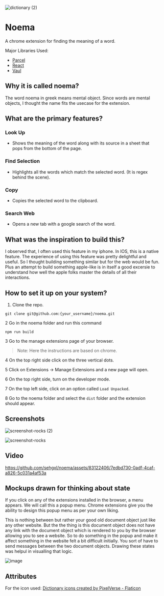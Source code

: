 
![dictionary (2)](https://github.com/sehgxl/noema/assets/83122406/2abce641-aab3-4fbe-9ab9-713943511176)


# Noema 
A chrome extension for finding the meaning of a word.

Major Libraries Used:
- [Parcel](https://parceljs.org/)
- [React](https://react.dev/)
- [Vaul](https://vaul.emilkowal.ski/)
  
## Why it is called noema?
The word noema in greek means mental object. Since words are mental objects, I thought the name fits the usecase for the extension.

## What are the primary features?

### Look Up
- Shows the meaning of the word along with its source in a sheet that pops from the bottom of the page.

### Find Selection
- Highlights all the words which match the selected word. (It is regex behind the scene).

### Copy
- Copies the selected word to the clipboard.

### Search Web
- Opens a new tab with a google search of the word.

## What was the inspiration to build this?
I observed that, I often used this feature in my iphone. In IOS, this is a native feature. The experience of using this feature was pretty delightful and useful. So I thought building something similar but for the web would be fun. Plus an attempt to build something apple-like is in itself a good excersie to understand how well the apple folks master the details of all their interactions.

## How to set it up on your system?
1. Clone the repo.
```
git clone git@github.com:{your_username}/noema.git
```
2 Go in the noema folder and run this command 
```
npm run build
```

3 Go to the manage extensions page of your browser.

> Note: Here the instructions are based on chrome. 

4 On the top right side click on the three vertical dots.

5 Click on Extensions -> Manage Extensions and a new page will open.

6 On the top right side, turn on the developer mode.

7 On the top left side, click on an option called `Load Unpacked`.

8 Go to the noema folder and select the `dist` folder and the extension should appear.

## Screenshots
![screenshot-rocks (2)](https://github.com/sehgxl/noema/assets/83122406/2295df08-daa3-459a-b29d-0d29ec7dbd72)

![screenshot-rocks](https://github.com/sehgxl/noema/assets/83122406/ce1fc9fa-175d-4129-83ec-7762f6e65b90)

## Video 

https://github.com/sehgxl/noema/assets/83122406/7edbd730-0adf-4caf-a826-5c031a4af53a

## Mockups drawn for thinking about state
If you click on any of the extensions installed in the browser, a menu appears. We will call this a popup menu. Chrome extensions give you the ability to design this popup menu as per your own liking. 

This is nothing between but rather your good old document object just like any other website. But the the thing is this document object does not have any link with the document object which is rendered to you by the browser allowing you to see a website. So to do something in the popup and make it affect something in the website felt a bit difficult initially. You sort of have to send messages between the two document objects. Drawing these states was helpul in visualling that logic.     

![image](https://github.com/sehgxl/noema/assets/83122406/55447484-47c6-4530-96a2-1126a60aad8f)

## Attributes 
For the icon used: 
<a href="https://www.flaticon.com/free-icons/dictionary" title="dictionary icons">Dictionary icons created by PixelVerse - Flaticon</a>
